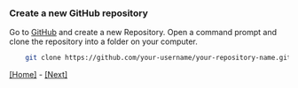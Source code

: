 ### Create a new GitHub repository

Go to [GitHub](https://github.com) and create a new Repository. Open a command prompt and clone the repository into a folder on your computer.

```bash
    git clone https://github.com/your-username/your-repository-name.git
```

[[Home]](../README.md) - [[Next]](tutorial/../2.create-a-new-abp-framework-application.md)

